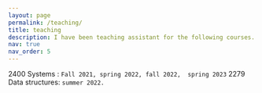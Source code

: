 ```yaml
---
layout: page
permalink: /teaching/
title: teaching
description: I have been teaching assistant for the following courses.
nav: true
nav_order: 5
---
```


2400 Systems : `Fall 2021, spring 2022, fall 2022,  spring 2023`
2279 Data structures: `summer 2022.`